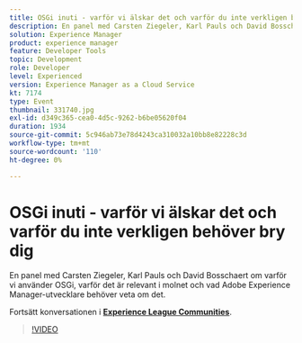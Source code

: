 ```yaml
---
title: OSGi inuti - varför vi älskar det och varför du inte verkligen behöver bry dig
description: En panel med Carsten Ziegeler, Karl Pauls och David Bosschaert om varför vi använder OSGi, varför det är relevant i molnet och vad Adobe Experience Manager-utvecklare behöver veta om det. Den här sessionen skapades som en del av Adobe Developers Live Content Event.
solution: Experience Manager
product: experience manager
feature: Developer Tools
topic: Development
role: Developer
level: Experienced
version: Experience Manager as a Cloud Service
kt: 7174
type: Event
thumbnail: 331740.jpg
exl-id: d349c365-cea0-4d5c-9262-b6be05620f04
duration: 1934
source-git-commit: 5c946ab73e78d4243ca310032a10bb8e82228c3d
workflow-type: tm+mt
source-wordcount: '110'
ht-degree: 0%

---
```


# OSGi inuti - varför vi älskar det och varför du inte verkligen behöver bry dig

En panel med Carsten Ziegeler, Karl Pauls och David Bosschaert om varför vi använder OSGi, varför det är relevant i molnet och vad Adobe Experience Manager-utvecklare behöver veta om det.

Fortsätt konversationen i **[Experience League Communities](https://adobe.ly/36Yd3v6)**.

>[!VIDEO](https://video.tv.adobe.com/v/331740/?quality=12&learn=on&hidetitle=true)
